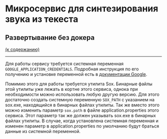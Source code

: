 # Микросервис для синтезирования звука из текеста

<h2 name="without_docker">Развертывание без докера</h2> <a href="#context">(к содержанию)</a>

---

Для работы сервису требуется системная переменная `GOOGLE_APPLICATION_CREDENTIALS`. Подробная инструкция по его получению
и установке переменной есть в <a href="https://cloud.google.com/bigquery/docs/quickstarts/quickstart-client-libraries">документации Google</a>.


Помимио этого для работы требуется утилита Sox. Бинарные файлы этой утилиты уже лежать в кортне этого сервиса, однока при необходимости можно 
использовать любую другую версию. Для этого достаточно создать системную переменную `SOX_PATH` с указанием на sox.exe,
находящийся в бинарных файлах утилиты. Так же вместо этого можно изменить параметр `sox.path` в файле application.properties этого сервиса. 
Этот параметр так же должен указывать sox.exe в бинарных файлах утилиты. В случае, когда установлена системная переменная и изменен параметр в 
application.properties по умолчанию будут браться данные из системной переменной.